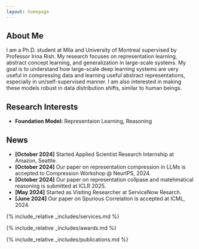 ```yaml
---
layout: homepage
---
```


## About Me

I am a Ph.D. student at Mila and University of Montreal supervised by Professor Irina Rish. My research focuses on representation learning, abstract concept learning, and generalization in large-scale systems. My goal is to understand how large-scale deep learning systems are very useful in compressing data and learning useful abstract representations, especially in un/self-supervised manner. I am also interested in making these models robust in data distribution shifts, similar to human beings.

## Research Interests

- **Foundation Model:** Representaion Learning, Reasoning
<!-- - **Machine Learning:** meta-learning, incremental learning, transfer learning -->

## News
- **[October 2024]** Started Applied Scientist Research Internship at Amazon, Seattle.
- **[October 2024]** Our paper on representation compression in LLMs is accepted to Compression Workshop @ NeurIPS, 2024.
- **[October 2024]** Our paper on representation collpase and matehmatical reasoning is submitted at ICLR 2025.
- **[May 2024]** Started as Visiting Researcher at ServiceNow Resarch.
- **[June 2024]** Our paper on Spurious Correlation is accepted at ICML, 2024.
<!-- - **[Feb. 2020]** Our paper about incremental learning is accepted to CVPR 2020. -->
<!-- - **[Feb. 2020]** We will host the ACM Multimedia Asia 2020 conference in Singapore! -->
<!-- - **[Sept. 2019]** Our paper about few-shot learning is accepted to NeurIPS 2019. -->
<!-- - **[Mar. 2019]** Our paper about few-shot learning is accepted to CVPR 2019. -->

{% include_relative _includes/services.md %}

{% include_relative _includes/awards.md %}

{% include_relative _includes/publications.md %}


